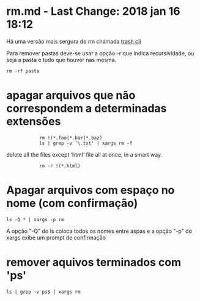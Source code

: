 # rm.md - Last Change: 2018 jan 16 18:12

Há uma versão mais sergura do rm chamada [trash cli](trash-cli.md)

Para remover pastas deve-se usar a opção -r que indica recursividade, ou seja a
pasta e tudo que houver nas mesma.

    rm -rf pasta

# apagar arquivos que não correspondem a determinadas extensões

				rm !(*.foo|*.bar|*.baz)
                ls | grep -v '\.txt' | xargs rm -f

delete all the files except ‘html‘ file all at once, in a smart way.

				rm -r !(*.html)

# Apagar arquivos com espaço no nome (com confirmação)

    ls -Q * | xargs -p rm

A opção "-Q" do ls coloca todos os nomes entre aspas e a opção "-p"
do xargs exibe um prompt de confirmação
# remover aquivos terminados com 'ps'

    ls | grep -v ps$ | xargs rm

